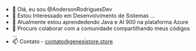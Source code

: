 - 👋 Olá, eu sou @AndersonRodriguesDev
- 👀 Estou Interessado em Desenvolvimento de Sistemas ...
- 🌱 Atualmente estou aprendedendo Java e AI 900 na plataforma Azure
- 💞️ Procuro colaborar com a comunidade compartilhando meus códigos ...
- 📫 Contato - contato@genesistore.store

<!---
AndersonRodriguesDev/AndersonRodriguesDev is a ✨ special ✨ repository because its `README.md` (this file) appears on your GitHub profile.
You can click the Preview link to take a look at your changes.
--->
